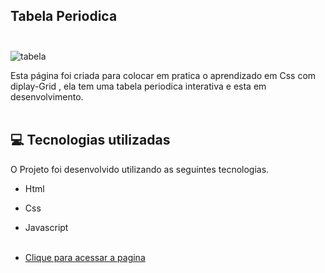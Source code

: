 

## Tabela Periodica <br/> <br/>

![tabela](https://user-images.githubusercontent.com/66651121/132107224-58fb2248-4362-4233-aabf-832037697677.png)


Esta página foi criada para colocar em pratica o aprendizado em Css com diplay-Grid , ela tem uma tabela periodica interativa e esta em desenvolvimento. <br/> <br/>

## 💻 Tecnologias utilizadas

O Projeto foi desenvolvido utilizando as seguintes tecnologias.

- Html
- Css
- Javascript <br/><br/>

- [Clique para acessar a pagina]( https://welton1986.github.io/Tabela-Periodica/)
